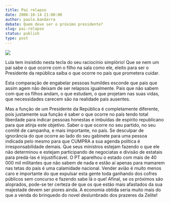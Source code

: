```yaml
---
title: Pai relapso
date: 2006-10-14 21:00:00
author: paulo.bandarra
debate: Quem deve ser o próximo presidente?
slug: pai-relapso
status: publish 
type: post
---
```


![](http://www.albanesi.it/alimentazione/cibi/Imma/xbanananew.jpg)


Lula tem insistido nesta tecla do seu raciocínio simplório! Que se nem um pai sabe o que ocorre com o filho na sala como ele, eleito para ser o Presidente da república saiba o que ocorre no país que prometera cuidar.


Esta comparação de engabelar pessoas humildes esconde que pais que assim agem não deixam de ser relapsos igualmente. Pais que não sabem com que os filhos andam, o que estudam, o que projetam nas suas vidas, que necessidades carecem são na realidade pais ausentes.


Mas a função de um Presidente da República é completamente diferente, pois justamente sua função é saber o que ocorre no país tendo total liberdade para indicar pessoas honestas e imbuídas de espírito republicano para que atinja este objetivo. Saber o que ocorre no seu partido, no seu comitê de campanha, e mais importante, no país. Se desculpar de ignorância do que ocorre ao lado do seu gabinete para uma pessoa  indicada pelo mesmo para que CUMPRA a sua agenda política é irresponsabilidade demais. Que seus ministros estejam fazendo o que ele não determinou e estejam participando de negociatas e divisão de estatais para predá-las é injustificável. O PT aparelhou o estado com mais de 40 000 mil militantes que não sabem de nada e estão aí apenas para mamarem nas tetas do país é uma calamidade nacional. Vender avião é muito menos caro e importante do que expulsar esta gente toda ganhando dos cofres públicos sem concurso e fazendo sabe lá o que! Afinal, se os próximos são aloprados, pode-se ter certeza de que os que estão mais afastados da sua majestade devem ser piores ainda. A economia obtida seria muito mais do que a venda do brinquedo do novel deslumbrado dos prazeres da Zelite!  



